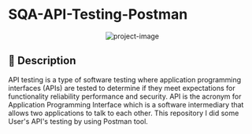 # SQA-API-Testing-Postman

<p align="center"><img src="https://socialify.git.ci/shantokumarsaha123/SQA-API-Testing-Postman/image?language=1&amp;name=1&amp;owner=1&amp;stargazers=1&amp;theme=Light" alt="project-image"></p>

## 📝 Description 
API testing is a type of software testing where application programming interfaces (APIs) are tested to determine if they meet expectations for functionality reliability performance and security. API is the acronym for Application Programming Interface which is a software intermediary that allows two applications to talk to each other. This repository I did some User's API's testing by using Postman tool.
